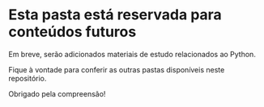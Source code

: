 # Esta pasta está reservada para conteúdos futuros

Em breve, serão adicionados materiais de estudo relacionados ao Python.

Fique à vontade para conferir as outras pastas disponíveis neste repositório.

Obrigado pela compreensão!
